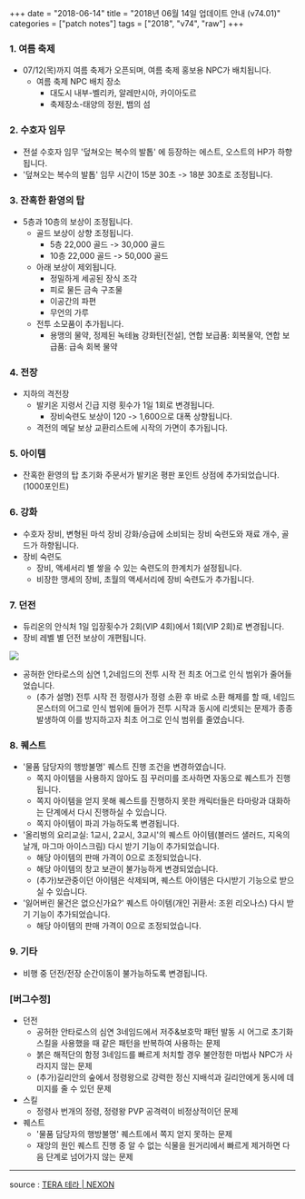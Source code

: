 +++
date = "2018-06-14"
title = "2018년 06월 14일 업데이트 안내 (v74.01)"
categories = ["patch notes"]
tags = ["2018", "v74", "raw"]
+++

### 1. 여름 축제
- 07/12(목)까지 여름 축제가 오픈되며, 여름 축제 홍보용 NPC가 배치됩니다.
  - 여름 축제 NPC 배치 장소
    - 대도시 내부-벨리카, 알레만시아, 카이아도르
    - 축제장소-태양의 정원, 뱀의 섬

### 2. 수호자 임무
- 전설 수호자 임무 '덮쳐오는 복수의 발톱' 에 등장하는 에스트, 오스트의 HP가 하향됩니다.
- '덮쳐오는 복수의 발톱' 임무 시간이 15분 30초 -> 18분 30초로 조정됩니다.

### 3. 잔혹한 환영의 탑
- 5층과 10층의 보상이 조정됩니다.
  - 골드 보상이 상향 조정됩니다.
    - 5층 22,000 골드 -> 30,000 골드
    - 10층 22,000 골드 -> 50,000 골드
  - 아래 보상이 제외됩니다.
    - 정밀하게 세공된 장식 조각
    - 피로 물든 금속 구조물
    - 이공간의 파편
    - 무언의 가루
  - 전투 소모품이 추가됩니다.
    - 용맹의 물약, 정제된 녹테늄 강화탄[전설], 연합 보급품: 회복물약, 연합 보급품: 급속 회복 물약

### 4. 전장
- 지하의 격전장
  - 발키온 지령서 긴급 지령 횟수가 1일 1회로 변경됩니다.
    - 장비숙련도 보상이 120 -> 1,600으로 대폭 상향됩니다.
  - 격전의 메달 보상 교환리스트에 시작의 가면이 추가됩니다.

### 5. 아이템
  - 잔혹한 환영의 탑 초기화 주문서가 발키온 평판 포인트 상점에 추가되었습니다. (1000포인트)

### 6. 강화
- 수호자 장비, 변형된 마석 장비 강화/승급에 소비되는 장비 숙련도와 재료 개수, 골드가 하향됩니다.
- 장비 숙련도
  - 장비, 액세서리 별 쌓을 수 있는 숙련도의 한계치가 설정됩니다.
  - 비장한 맹세의 장비, 초월의 액세서리에 장비 숙련도가 추가됩니다.

### 7. 던전
- 듀리온의 안식처 1일 입장횟수가 2회(VIP 4회)에서 1회(VIP 2회)로 변경됩니다.
- 장비 레벨 별 던전 보상이 개편됩니다.

![](https://seraphinush-gaming.github.io/mysterium/images/patch-notes/2018-06-14-1.png)

- 공허한 안타로스의 심연 1,2네임드의 전투 시작 전 최초 어그로 인식 범위가 줄어들었습니다.
  - (추가 설명) 전투 시작 전 정령사가 정령 소환 후 바로 소환 해제를 할 때, 네임드 몬스터의 어그로 인식 범위에 들어가 전투 시작과 동시에 리셋되는 문제가 종종 발생하여 이를 방지하고자 최초 어그로 인식 범위를 줄였습니다.

### 8. 퀘스트
- '물품 담당자의 행방불명' 퀘스트 진행 조건을 변경하였습니다.
  - 쪽지 아이템을 사용하지 않아도 짐 꾸러미를 조사하면 자동으로 퀘스트가 진행됩니다.
  - 쪽지 아이템을 얻지 못해 퀘스트를 진행하지 못한 캐릭터들은 타마랑과 대화하는 단계에서 다시 진행하실 수 있습니다.
  - 쪽지 아이템이 파괴 가능하도록 변경됩니다.
- '올리벙의 요리교실: 1교시, 2교시, 3교시'의 퀘스트 아이템(블러드 샐러드, 지옥의 날개, 마그마 아이스크림) 다시 받기 기능이 추가되었습니다.
  - 해당 아이템의 판매 가격이 0으로 조정되었습니다.
  - 해당 아이템의 창고 보관이 불가능하게 변경되었습니다.
  - (추가)보관중이던 아이템은 삭제되며, 퀘스트 아이템은 다시받기 기능으로 받으실 수 있습니다.
- '잃어버린 물건은 없으신가요?' 퀘스트 아이템(개인 귀환서: 조윈 리오나스) 다시 받기 기능이 추가되었습니다.
  - 해당 아이템의 판매 가격이 0으로 조정되었습니다.

### 9. 기타
- 비행 중 던전/전장 순간이동이 불가능하도록 변경됩니다.

### [버그수정]
- 던전
  - 공허한 안타로스의 심연 3네임드에서 저주&보호막 패턴 발동 시 어그로 초기화 스킬을 사용했을 때 같은 패턴을 반복하여 사용하는 문제
  - 붉은 해적단의 함정 3네임드를 빠르게 처치할 경우 불안정한 마법사 NPC가 사라지지 않는 문제
  - (추가)길리안의 숲에서 정령왕으로 강력한 정신 지배석과 길리안에게 동시에 데미지를 줄 수 있던 문제
- 스킬
  - 정령사 번개의 정령, 정령왕 PVP 공격력이 비정상적이던 문제
- 퀘스트
  - '물품 담당자의 행방불명' 퀘스트에서 쪽지 얻지 못하는 문제
  - 재앙의 원인 퀘스트 진행 중 알 수 없는 식물을 원거리에서 빠르게 제거하면 다음 단계로 넘어가지 않는 문제

----

source : [TERA 테라 | NEXON](http://tera.nexon.com/news/update/view.aspx?n4articlesn=338)
